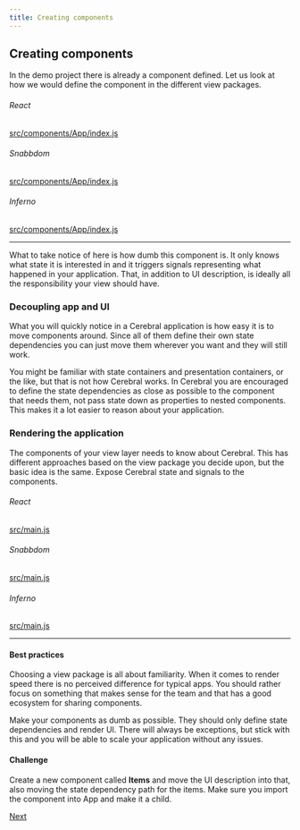 ```yaml
---
title: Creating components
---
```


## Creating components

In the demo project there is already a component defined. Let us look at how we would define the component in the different view packages.

###### React

[src/components/App/index.js](https://github.com/cerebral/cerebral-website-tutorial-basic/blob/react/src/components/App/index.js)

###### Snabbdom

[src/components/App/index.js](https://github.com/cerebral/cerebral-website-tutorial-basic/blob/snabbdom/src/components/App/index.js)

###### Inferno

[src/components/App/index.js](https://github.com/cerebral/cerebral-website-tutorial-basic/blob/inferno/src/components/App/index.js)

------

What to take notice of here is how dumb this component is. It only knows what state it is interested in and it triggers signals representing what happened in your application. That, in addition to UI description, is ideally all the responsibility your view should have.

### Decoupling app and UI
What you will quickly notice in a Cerebral application is how easy it is to move components around. Since all of them define their own state dependencies you can just move them wherever you want and they will still work.

You might be familiar with state containers and presentation containers, or the like, but that is not how Cerebral works. In Cerebral you are encouraged to define the state dependencies as close as possible to the component that needs them, not pass state down as properties to nested components. This makes it a lot easier to reason about your application.

### Rendering the application
The components of your view layer needs to know about Cerebral. This has different approaches based on the view package you decide upon, but the basic idea is the same. Expose Cerebral state and signals to the components.

###### React

[src/main.js](https://github.com/cerebral/cerebral-website-tutorial-basic/blob/react/src/main.js)

###### Snabbdom

[src/main.js](https://github.com/cerebral/cerebral-website-tutorial-basic/blob/snabbdom/src/main.js)

###### Inferno

[src/main.js](https://github.com/cerebral/cerebral-website-tutorial-basic/blob/inferno/src/main.js)

------

#### Best practices
Choosing a view package is all about familiarity. When it comes to render speed there is no perceived difference for typical apps. You should rather focus on something that makes sense for the team and that has a good ecosystem for sharing components.

Make your components as dumb as possible. They should only define state dependencies and render UI. There will always be exceptions, but stick with this and you will be able to scale your application without any issues.

#### Challenge
Create a new component called **Items** and move the UI description into that, also moving the state dependency path for the items. Make sure you import the component into App and make it a child.

[Next](../tutorial_next_step/01_next_step.en.md)
